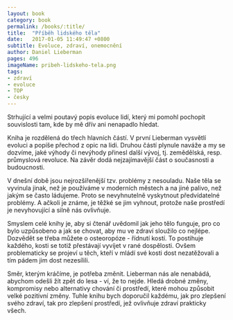 ```yaml
---
layout: book
category: book
permalink: /books/:title/
title:  "Příběh lidského těla"
date:   2017-01-05 11:49:47 +0800
subtitle: Evoluce, zdraví, onemocnění
author: Daniel Lieberman
pages: 496
imageName: pribeh-lidskeho-tela.png
tags:
- zdraví
- evoluce
- TOP
- česky
---
```

Strhující a velmi poutavý popis evoluce lidí, který mi pomohl pochopit souvislosti tam, kde by mě dřív ani nenapadlo hledat.

Kniha je rozdělená do třech hlavních částí. V první Lieberman vysvětlí evoluci a popíše přechod z opic na lidi. Druhou částí plynule naváže a my se dozvíme, jaké výhody či nevýhody přinesl další vývoj, tj. zemědělská, resp. průmyslová revoluce. Na závěr  dodá nejzajímavější část o současnosti a budoucnosti.

V dnešní době jsou nejrozšířenější tzv. problémy z nesouladu. Naše těla se vyvinula jinak, než je používáme v moderních městech a na jiné palivo, než jakým se často ládujeme. Proto se nevyhnutelně vyskytnout předvídatelné problémy. A ačkoli je známe, je těžké se jim vyhnout, protože naše prostředí je nevyhovující a silně nás ovlivňuje.

Smyslem celé knihy je, aby si čtenář uvědomil jak jeho tělo funguje, pro co bylo uzpůsobeno a jak se chovat, aby mu ve zdraví sloužilo co nejlépe. Dozvědět se třeba můžete o osteoropóze - řídnutí kostí. To postihuje každého, kosti se totiž přestávají vyvíjet v rané dospělosti. Ovšem problematicky se projeví u těch, kteří v mládí své kosti dost nezatěžovali a tím pádem jim dost nezesílili.

Směr, kterým kráčíme, je potřeba změnit. Lieberman nás ale nenabádá, abychom odešli žít zpět do lesa - ví, že to nejde. Hledá drobné změny, kompromisy nebo alternativy chování či prostředí, které mohou způsobit velké pozitivní změny. Tuhle knihu bych doporučil každému, jak pro zlepšení svého zdraví, tak pro zlepšení prostředí, jež ovlivňuje zdraví prakticky všech.